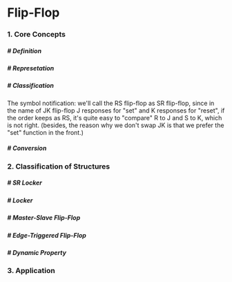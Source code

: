 # Flip-Flop

### 1. Core Concepts

##### # Definition



##### # Represetation



##### # Classification

The symbol notification: we'll call the RS flip-flop as SR flip-flop, since in the name of JK flip-flop J responses for "set" and K responses for "reset", if the order keeps as RS, it's quite easy to "compare" R to J and S to K, which is not right. (besides, the reason why we don't swap JK is that we prefer the "set" function in the front.)



##### # Conversion





### 2. Classification of Structures

##### # SR Locker



##### # Locker



##### # Master-Slave Flip-Flop



##### # Edge-Triggered Flip-Flop



##### # Dynamic Property







### 3. Application







